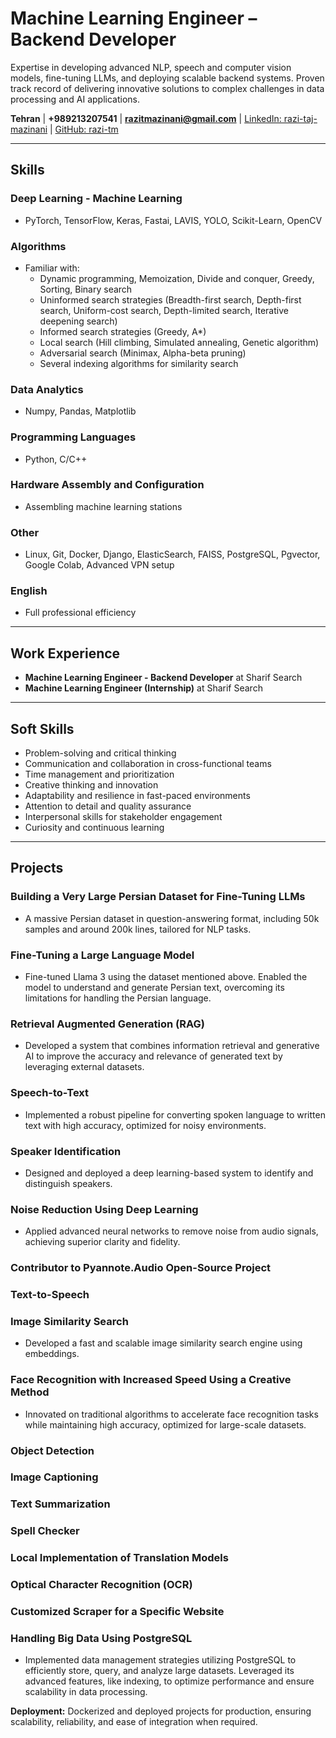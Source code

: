 # **Machine Learning Engineer** – **Backend Developer**  

Expertise in developing advanced NLP, speech and computer vision models, fine-tuning LLMs, and deploying scalable backend systems. Proven track record of delivering innovative solutions to complex challenges in data processing and AI applications.  

**Tehran** | **+989213207541** | **razitmazinani@gmail.com** | [LinkedIn: razi-taj-mazinani](https://linkedin.com/in/razi-taj-mazinani) | [GitHub: razi-tm](https://github.com/razi-tm)  

---

## **Skills**  

### **Deep Learning - Machine Learning**  
- PyTorch, TensorFlow, Keras, Fastai, LAVIS, YOLO, Scikit-Learn, OpenCV  

### **Algorithms**  
- Familiar with:  
  - Dynamic programming, Memoization, Divide and conquer, Greedy, Sorting, Binary search  
  - Uninformed search strategies (Breadth-first search, Depth-first search, Uniform-cost search, Depth-limited search, Iterative deepening search)  
  - Informed search strategies (Greedy, A*)  
  - Local search (Hill climbing, Simulated annealing, Genetic algorithm)  
  - Adversarial search (Minimax, Alpha-beta pruning)  
  - Several indexing algorithms for similarity search  

### **Data Analytics**  
- Numpy, Pandas, Matplotlib  

### **Programming Languages**  
- Python, C/C++  

### **Hardware Assembly and Configuration**  
- Assembling machine learning stations  

### **Other**  
- Linux, Git, Docker, Django, ElasticSearch, FAISS, PostgreSQL, Pgvector, Google Colab, Advanced VPN setup  

### **English**  
- Full professional efficiency  

---

## **Work Experience**  
- **Machine Learning Engineer - Backend Developer** at Sharif Search  
- **Machine Learning Engineer (Internship)** at Sharif Search  

---

## **Soft Skills**  
- Problem-solving and critical thinking  
- Communication and collaboration in cross-functional teams  
- Time management and prioritization  
- Creative thinking and innovation  
- Adaptability and resilience in fast-paced environments  
- Attention to detail and quality assurance  
- Interpersonal skills for stakeholder engagement  
- Curiosity and continuous learning  

---

## **Projects**  

### **Building a Very Large Persian Dataset for Fine-Tuning LLMs**  
- A massive Persian dataset in question-answering format, including 50k samples and around 200k lines, tailored for NLP tasks.  

### **Fine-Tuning a Large Language Model**  
- Fine-tuned Llama 3 using the dataset mentioned above. Enabled the model to understand and generate Persian text, overcoming its limitations for handling the Persian language.  

### **Retrieval Augmented Generation (RAG)**  
- Developed a system that combines information retrieval and generative AI to improve the accuracy and relevance of generated text by leveraging external datasets.  

### **Speech-to-Text**  
- Implemented a robust pipeline for converting spoken language to written text with high accuracy, optimized for noisy environments.  

### **Speaker Identification**  
- Designed and deployed a deep learning-based system to identify and distinguish speakers.  

### **Noise Reduction Using Deep Learning**  
- Applied advanced neural networks to remove noise from audio signals, achieving superior clarity and fidelity.  

### **Contributor to Pyannote.Audio Open-Source Project**  

### **Text-to-Speech**  

### **Image Similarity Search**  
- Developed a fast and scalable image similarity search engine using embeddings.  

### **Face Recognition with Increased Speed Using a Creative Method**  
- Innovated on traditional algorithms to accelerate face recognition tasks while maintaining high accuracy, optimized for large-scale datasets.  

### **Object Detection**  

### **Image Captioning**  

### **Text Summarization**  

### **Spell Checker**  

### **Local Implementation of Translation Models**  

### **Optical Character Recognition (OCR)**  

### **Customized Scraper for a Specific Website**  

### **Handling Big Data Using PostgreSQL**  
- Implemented data management strategies utilizing PostgreSQL to efficiently store, query, and analyze large datasets. Leveraged its advanced features, like indexing, to optimize performance and ensure scalability in data processing.  

**Deployment:** Dockerized and deployed projects for production, ensuring scalability, reliability, and ease of integration when required.  
